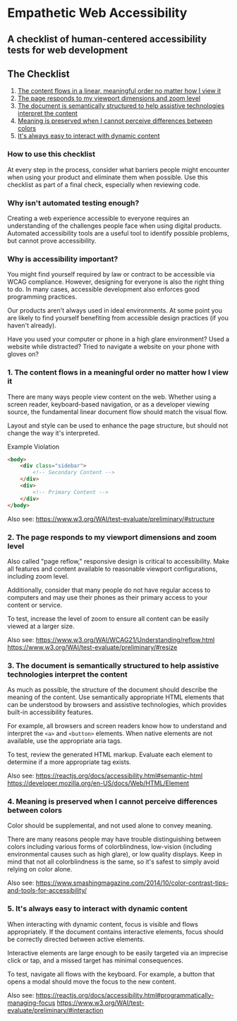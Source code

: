 # Empathetic Web Accessibility
## A checklist of human-centered accessibility tests for web development

## The Checklist
1. [The content flows in a linear, meaningful order no matter how I view it](#1-the-content-flows-in-a-linear-meaningful-order-no-matter-how-i-view-it)
2. [The page responds to my viewport dimensions and zoom level](#2-the-page-responds-to-my-viewport-dimensions-and-zoom-level)
3. [The document is semantically structured to help assistive technologies interpret the content](#3-the-document-is-semantically-structured-to-help-assistive-technologies-interpret-the-content)
4. [Meaning is preserved when I cannot perceive differences between colors](#4-meaning-is-preserved-when-i-cannot-perceive-differences-between-colors)
5. [It's always easy to interact with dynamic content](#5-its-always-easy-to-interact-with-dynamic-content)

### How to use this checklist
At every step in the process, consider what barriers people might encounter when using your product and eliminate them when possible.  Use this checklist as part of a final check, especially when reviewing code.

### Why isn't automated testing enough?
Creating a web experience accessible to everyone requires an understanding of the challenges people face when using digital products.  Automated accessibility tools are a useful tool to identify possible problems, but cannot prove accessibility.

### Why is accessibility important?
You might find yourself required by law or contract to be accessible via WCAG compliance.  However, designing for everyone is also the right thing to do.  In many cases, accessible development also enforces good programming practices.

Our products aren't always used in ideal environments.  At some point you are likely to find yourself benefiting from accessible design practices (if you haven't already).

Have you used your computer or phone in a high glare environment?
Used a website while distracted?
Tried to navigate a website on your phone with gloves on?


### 1. The content flows in a meaningful order no matter how I view it
There are many ways people view content on the web. Whether using a screen reader, keyboard-based navigation, or as a developer viewing source, the fundamental linear document flow should match the visual flow.

Layout and style can be used to enhance the page structure, but should not change the way it's interpreted.

Example Violation
```html
<body>
	<div class="sidebar">
		<!-- Secondary Content -->
	</div>
	<div>
		<!-- Primary Content -->
	</div>
</body>
```

Also see:
https://www.w3.org/WAI/test-evaluate/preliminary/#structure

### 2. The page responds to my viewport dimensions and zoom level
Also called "page reflow," responsive design is critical to accessibility.  Make all features and content available to reasonable viewport configurations, including zoom level.

Additionally, consider that many people do not have regular access to computers and may use their phones as their primary access to your content or service.

To test, increase the level of zoom to ensure all content can be easily viewed at a larger size.

Also see:
https://www.w3.org/WAI/WCAG21/Understanding/reflow.html
https://www.w3.org/WAI/test-evaluate/preliminary/#resize

### 3. The document is semantically structured to help assistive technologies interpret the content
As much as possible, the structure of the document should describe the meaning of the content.  Use semantically appropriate HTML elements that can be understood by browsers and assistive technologies, which provides built-in accessibility features.

For example, all browsers and screen readers know how to understand and interpret the `<a>`  and `<button>` elements.  When native elements are not available, use the appropriate aria tags.

To test, review the generated HTML markup. Evaluate each element to determine if a more appropriate tag exists.

Also see:
https://reactjs.org/docs/accessibility.html#semantic-html
https://developer.mozilla.org/en-US/docs/Web/HTML/Element


### 4. Meaning is preserved when I cannot perceive differences between colors
Color should be supplemental, and not used alone to convey meaning.

There are many reasons people may have trouble distinguishing between colors including various forms of colorblindness, low-vision (including environmental causes such as high glare), or low quality displays.  Keep in mind that not all colorblindness is the same, so it's safest to simply avoid relying on color alone.

Also see:
https://www.smashingmagazine.com/2014/10/color-contrast-tips-and-tools-for-accessibility/

### 5. It's always easy to interact with dynamic content
When interacting with dynamic content, focus is visible and flows appropriately. If the document contains interactive elements, focus should be correctly directed between active elements.

Interactive elements are large enough to be easily targeted via an imprecise click or tap, and a missed target has minimal consequences.

To test, navigate all flows with the keyboard.  For example, a button that opens a modal should move the focus to the new content.

Also see:
https://reactjs.org/docs/accessibility.html#programmatically-managing-focus
https://www.w3.org/WAI/test-evaluate/preliminary/#interaction
